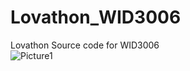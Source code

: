 # Lovathon_WID3006
Lovathon Source code for WID3006
<br>
![Picture1](https://user-images.githubusercontent.com/53973672/213484739-75d550ee-cf94-45fd-96f6-1d073541720a.png)
